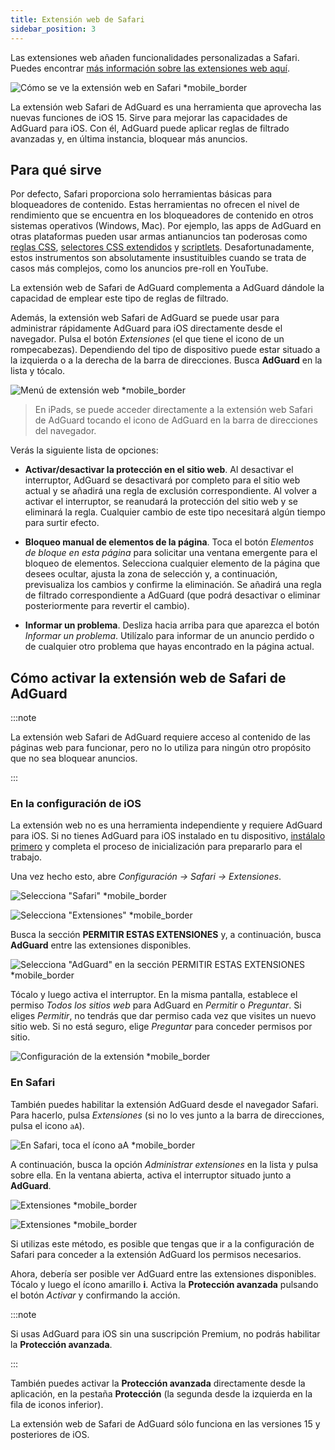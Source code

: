 ```yaml
---
title: Extensión web de Safari
sidebar_position: 3
---
```


Las extensiones web añaden funcionalidades personalizadas a Safari. Puedes encontrar [más información sobre las extensiones web aquí](https://developer.apple.com/documentation/safariservices/safari_web_extensions).

![Cómo se ve la extensión web en Safari *mobile_border](https://cdn.adtidy.org/public/Adguard/kb/iOS/webext/menu_en.png)

La extensión web Safari de AdGuard es una herramienta que aprovecha las nuevas funciones de iOS 15. Sirve para mejorar las capacidades de AdGuard para iOS. Con él, AdGuard puede aplicar reglas de filtrado avanzadas y, en última instancia, bloquear más anuncios.

## Para qué sirve

Por defecto, Safari proporciona solo herramientas básicas para bloqueadores de contenido. Estas herramientas no ofrecen el nivel de rendimiento que se encuentra en los bloqueadores de contenido en otros sistemas operativos (Windows, Mac). Por ejemplo, las apps de AdGuard en otras plataformas pueden usar armas antianuncios tan poderosas como [reglas CSS](/general/ad-filtering/create-own-filters#cosmetic-css-rules), [selectores CSS extendidos](/general/ad-filtering/create-own-filters#extended-css-selectors) y [scriptlets](/general/ad-filtering/create-own-filters#scriptlets). Desafortunadamente, estos instrumentos son absolutamente insustituibles cuando se trata de casos más complejos, como los anuncios pre-roll en YouTube.

La extensión web de Safari de AdGuard complementa a AdGuard dándole la capacidad de emplear este tipo de reglas de filtrado.

Además, la extensión web Safari de AdGuard se puede usar para administrar rápidamente AdGuard para iOS directamente desde el navegador. Pulsa el botón *Extensiones* (el que tiene el icono de un rompecabezas). Dependiendo del tipo de dispositivo puede estar situado a la izquierda o a la derecha de la barra de direcciones. Busca **AdGuard** en la lista y tócalo.

![Menú de extensión web *mobile_border](https://cdn.adtidy.org/public/Adguard/kb/iOS/webext/ext_adguard_en.png?1)

> En iPads, se puede acceder directamente a la extensión web Safari de AdGuard tocando el icono de AdGuard en la barra de direcciones del navegador.

Verás la siguiente lista de opciones:

- **Activar/desactivar la protección en el sitio web**. Al desactivar el interruptor, AdGuard se desactivará por completo para el sitio web actual y se añadirá una regla de exclusión correspondiente. Al volver a activar el interruptor, se reanudará la protección del sitio web y se eliminará la regla. Cualquier cambio de este tipo necesitará algún tiempo para surtir efecto.

- **Bloqueo manual de elementos de la página**. Toca el botón *Elementos de bloque en esta página* para solicitar una ventana emergente para el bloqueo de elementos. Selecciona cualquier elemento de la página que desees ocultar, ajusta la zona de selección y, a continuación, previsualiza los cambios y confirme la eliminación. Se añadirá una regla de filtrado correspondiente a AdGuard (que podrá desactivar o eliminar posteriormente para revertir el cambio).

- **Informar un problema**. Desliza hacia arriba para que aparezca el botón *Informar un problema*. Utilízalo para informar de un anuncio perdido o de cualquier otro problema que hayas encontrado en la página actual.

## Cómo activar la extensión web de Safari de AdGuard

:::note

La extensión web Safari de AdGuard requiere acceso al contenido de las páginas web para funcionar, pero no lo utiliza para ningún otro propósito que no sea bloquear anuncios.

:::

### En la configuración de iOS

La extensión web no es una herramienta independiente y requiere AdGuard para iOS. Si no tienes AdGuard para iOS instalado en tu dispositivo, [instálalo primero](../installation) y completa el proceso de inicialización para prepararlo para el trabajo.

Una vez hecho esto, abre *Configuración → Safari → Extensiones*.

![Selecciona "Safari" *mobile_border](https://cdn.adtidy.org/public/Adguard/kb/iOS/webext/settings1_en.png)

![Selecciona "Extensiones" *mobile_border](https://cdn.adtidy.org/public/Adguard/kb/iOS/webext/settings2_en.png)

Busca la sección **PERMITIR ESTAS EXTENSIONES** y, a continuación, busca **AdGuard** entre las extensiones disponibles.

![Selecciona "AdGuard" en la sección PERMITIR ESTAS EXTENSIONES *mobile_border](https://cdn.adtidy.org/public/Adguard/kb/iOS/webext/settings3_en.png)

Tócalo y luego activa el interruptor. En la misma pantalla, establece el permiso *Todos los sitios web* para AdGuard en *Permitir* o *Preguntar*. Si eliges *Permitir*, no tendrás que dar permiso cada vez que visites un nuevo sitio web. Si no está seguro, elige *Preguntar* para conceder permisos por sitio.

![Configuración de la extensión *mobile_border](https://cdn.adtidy.org/public/Adguard/kb/iOS/webext/settings4_en.png)

### En Safari

También puedes habilitar la extensión AdGuard desde el navegador Safari. Para hacerlo, pulsa *Extensiones* (si no lo ves junto a la barra de direcciones, pulsa el icono `aA`).

![En Safari, toca el ícono aA *mobile_border](https://cdn.adtidy.org/public/Adguard/kb/iOS/webext/safari1_en.png)

A continuación, busca la opción *Administrar extensiones* en la lista y pulsa sobre ella. En la ventana abierta, activa el interruptor situado junto a **AdGuard**.

![Extensiones *mobile_border](https://cdn.adtidy.org/public/Adguard/kb/iOS/webext/safari2_en.png)

![Extensiones *mobile_border](https://cdn.adtidy.org/public/Adguard/kb/iOS/webext/safari3_en.png)

Si utilizas este método, es posible que tengas que ir a la configuración de Safari para conceder a la extensión AdGuard los permisos necesarios.

Ahora, debería ser posible ver AdGuard entre las extensiones disponibles. Tócalo y luego el ícono amarillo **i**. Activa la **Protección avanzada** pulsando el botón *Activar* y confirmando la acción.

:::note

Si usas AdGuard para iOS sin una suscripción Premium, no podrás habilitar la **Protección avanzada**.

:::

También puedes activar la **Protección avanzada** directamente desde la aplicación, en la pestaña **Protección** (la segunda desde la izquierda en la fila de iconos inferior).

La extensión web de Safari de AdGuard sólo funciona en las versiones 15 y posteriores de iOS.
